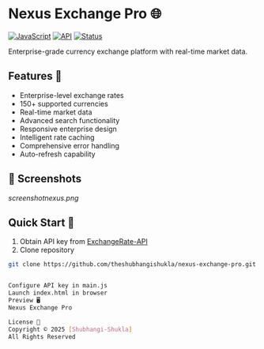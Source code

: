 # Nexus Exchange Pro 🌐

[![JavaScript](https://img.shields.io/badge/JavaScript-ES6+-yellow)](https://developer.mozilla.org/en-US/docs/Web/JavaScript)
[![API](https://img.shields.io/badge/API-ExchangeRate--API-blue)](https://www.exchangerate-api.com)
[![Status](https://img.shields.io/badge/Status-Enterprise-green)]()

Enterprise-grade currency exchange platform with real-time market data.

## Features 💫
- Enterprise-level exchange rates
- 150+ supported currencies
- Real-time market data
- Advanced search functionality
- Responsive enterprise design
- Intelligent rate caching
- Comprehensive error handling
- Auto-refresh capability

## 📸 Screenshots
*screenshotnexus.png*

## Quick Start 🚀
1. Obtain API key from [ExchangeRate-API](https://www.exchangerate-api.com)
2. Clone repository
```bash
git clone https://github.com/theshubhangishukla/nexus-exchange-pro.git


Configure API key in main.js
Launch index.html in browser
Preview 🖥️
Nexus Exchange Pro

License 📄
Copyright © 2025 [Shubhangi-Shukla]
All Rights Reserved
